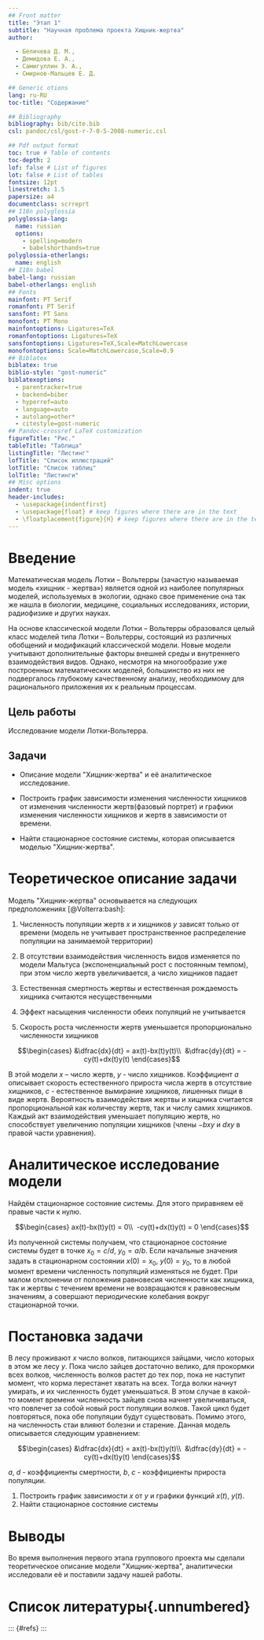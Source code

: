 ```yaml
---
## Front matter
title: "Этап 1"
subtitle: "Научная проблема проекта Хищник-жертва"
author: 

  - Беличева Д. М.,
  - Демидова Е. А.,
  - Самигуллин Э. А.,
  - Смирнов-Мальцев Е. Д.

## Generic otions
lang: ru-RU
toc-title: "Содержание"

## Bibliography
bibliography: bib/cite.bib
csl: pandoc/csl/gost-r-7-0-5-2008-numeric.csl

## Pdf output format
toc: true # Table of contents
toc-depth: 2
lof: false # List of figures
lot: false # List of tables
fontsize: 12pt
linestretch: 1.5
papersize: a4
documentclass: scrreprt
## I18n polyglossia
polyglossia-lang:
  name: russian
  options:
	- spelling=modern
	- babelshorthands=true
polyglossia-otherlangs:
  name: english
## I18n babel
babel-lang: russian
babel-otherlangs: english
## Fonts
mainfont: PT Serif
romanfont: PT Serif
sansfont: PT Sans
monofont: PT Mono
mainfontoptions: Ligatures=TeX
romanfontoptions: Ligatures=TeX
sansfontoptions: Ligatures=TeX,Scale=MatchLowercase
monofontoptions: Scale=MatchLowercase,Scale=0.9
## Biblatex
biblatex: true
biblio-style: "gost-numeric"
biblatexoptions:
  - parentracker=true
  - backend=biber
  - hyperref=auto
  - language=auto
  - autolang=other*
  - citestyle=gost-numeric
## Pandoc-crossref LaTeX customization
figureTitle: "Рис."
tableTitle: "Таблица"
listingTitle: "Листинг"
lofTitle: "Список иллюстраций"
lotTitle: "Список таблиц"
lolTitle: "Листинги"
## Misc options
indent: true
header-includes:
  - \usepackage{indentfirst}
  - \usepackage{float} # keep figures where there are in the text
  - \floatplacement{figure}{H} # keep figures where there are in the text
---
```


# Введение

Математическая модель Лотки – Вольтерры (зачастую называемая модель «хищник - жертва») является одной из наиболее популярных моделей, используемых в экологии, однако свое применение она так же нашла в биологии, медицине, социальных исследованиях, истории, радиофизике и других науках.

На основе классической модели Лотки – Вольтерры образовался целый класс моделей типа Лотки – Вольтерры, состоящий из различных обобщений и модификаций классической модели. Новые модели учитывают дополнительные факторы внешней среды и внутреннего взаимодействия видов. Однако, несмотря на многообразие уже построенных математических моделей, большинство из них не подвергалось глубокому качественному анализу, необходимому для рационального приложения их к реальным процессам. 

## Цель работы

Исследование модели Лотки-Вольтерра.

## Задачи

- Описание модели "Хищник-жертва" и её аналитическое исследование.

- Построить график зависимости изменения численности хищников от изменения
численности жертв(фазовый портрет) и графики изменения численности хищников и жертв в зависимости от времени.

- Найти стационарное состояние системы, которая описывается моделью "Хищник-жертва".

# Теоретическое описание задачи

Модель "Хищник-жертва" основывается на следующих предположениях [@Volterra:bash]:

1. Численность популяции жертв $x$ и хищников $y$ зависят только от времени (модель не учитывает пространственное распределение популяции на занимаемой территории)

2. В отсутствии взаимодействия численность видов изменяется по модели Мальтуса (экспоненциальный рост с постоянным темпом), при этом число жертв увеличивается, а число хищников падает

3. Естественная смертность жертвы и естественная рождаемость хищника считаются несущественными

4. Эффект насыщения численности обеих популяций не учитывается

5. Скорость роста численности жертв уменьшается пропорционально численности хищников

$$\begin{cases}
  &\dfrac{dx}{dt} = ax(t)-bx(t)y(t)\\
  &\dfrac{dy}{dt} = -cy(t)+dx(t)y(t)
\end{cases}$$

В этой модели $x$ – число жертв, $y$ - число хищников. Коэффициент $a$ описывает скорость естественного прироста числа жертв в отсутствие хищников, $с$ - естественное вымирание хищников, лишенных пищи в виде жертв. Вероятность взаимодействия жертвы и хищника считается пропорциональной как количеству жертв, так и числу самих хищников. Каждый акт взаимодействия уменьшает популяцию жертв, но способствует увеличению популяции хищников (члены $-bxy$ и $dxy$ в правой части уравнения).  


# Аналитическое исследование модели

Найдём стационарное состояние системы. Для этого приравняем её правые части к нулю.

$$\begin{cases}
  ax(t)-bx(t)y(t) = 0\\
  -cy(t)+dx(t)y(t) = 0
\end{cases}$$

Из полученной системы получаем, что стационарное состояние системы будет в точке $x_0 = c/d$, $y_0 = a/b$. Если начальные значения задать в стационарном состоянии $x(0) = x_0$, $y(0) = y_0$, то в любой момент времени численность популяций изменяться не будет. При малом отклонении от положения равновесия численности как хищника, так и жертвы с течением времени не возвращаются к равновесным значениям, а совершают периодические колебания вокруг стационарной точки.

# Постановка задачи

В лесу проживают $х$ число волков, питающихся зайцами, число которых в
этом же лесу $у$. Пока число зайцев достаточно велико, для прокормки всех волков,
численность волков растет до тех пор, пока не наступит момент, что корма
перестанет хватать на всех. Тогда волки начнут умирать, и их численность будет
уменьшаться. В этом случае в какой-то момент времени численность зайцев снова
начнет увеличиваться, что повлечет за собой новый рост популяции волков. Такой
цикл будет повторяться, пока обе популяции будут существовать. Помимо этого,
на численность стаи влияют болезни и старение. Данная модель описывается
следующим уравнением:

$$\begin{cases}
  &\dfrac{dx}{dt} = ax(t)-bx(t)y(t)\\
  &\dfrac{dy}{dt} = -cy(t)+dx(t)y(t)
\end{cases}$$

$a$, $d$ - коэффициенты смертности, $b$, $c$ - коэффициенты прироста популяции.

1. Построить график зависимости $x$ от $y$ и графики функций $x(t)$, $y(t)$.
2. Найти стационарное состояние системы

# Выводы

Во время выполнения первого этапа группового проекта мы сделали теоретическое описание модели "Хищник-жертва", аналитически исследовали её и поставили задачу нашей работы.

# Список литературы{.unnumbered}

::: {#refs}
:::

